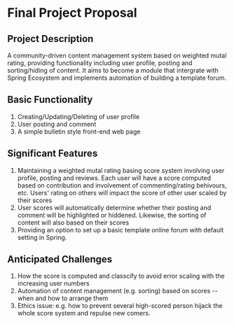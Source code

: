 # Final Project Proposal

## Project Description

A community-driven content management system based on weighted mutal rating, providing functionality including user profile, posting and sorting/hiding of content. It aims to become a module that intergrate with Spring Ecosystem and implements automation of building a template forum.

## Basic Functionality

1. Creating/Updating/Deleting of user profile
2. User posting and comment
3. A simple bulletin style front-end web page
 
## Significant Features

1. Maintaining a weighted mutal rating basing score system involving user profile, posting and reviews. Each user will have a score computed based on contribution and involvement of commenting/rating behivours, etc. Users' rating on others will impact the score of other user scaled by their scores
2. User scores will automatically determine whether their posting and comment will be highlighted or hiddened. Likewise, the sorting of content will also based on their scores
3. Providing an option to set up a basic template online forum with default setting in Spring.

## Anticipated Challenges

1. How the score is computed and classcify to avoid error scaling with the increasing user numbers
2. Automation of content management (e.g. sorting) based on scores -- when and how to arrange them
3. Ethics issue: e.g. how to prevent several high-scored person hijack the whole score system and repulse new comers.
